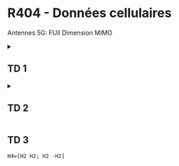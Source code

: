 # R404 - Données cellulaires

Antennes 5G: FUll Dimension MIMO

<details><summary>

## TD 1

</summary>

1. Niveau de réception GSM-DCS
   1. Quelle est la fréquence du signal ?

      $F_L = 1710.2 + 0.2 (622 - 512)$ \
      $F_L = 1732.2 \textit{MHz}$ MS -> BTS \
      $F_U = F_L + 95 = 1827.2 \textit{MHz}$ BTS - > MS

   2. Quelle est la puissance reçue en W ?

      $P_{\omega} = 31.6 pW$ \
      $P_R = 10^{\frac{-75}{10}} mW$ \
      $P_R = 3.16 10^{-8} mW$

   3. Quelle est la tension correspondante sur une charge de 100 $\omega$

      $P = U . I = \frac{U^2}{R}$

      $U = \sqrt{P . R}$ \
      $= \sqrt{31.6 * 10^{-12} * 100}$ \
      $\equiv 56.2 \mu V$

   4. La BTS est de classe M1. Quelle est sa puissance d'émission ?

      **32 dBm** ou **1.6**

      \> 27

      > [!NOTE]
      > Colone DCS

   5. Le gain de l'antenne d'émission est de 17 dBi et de 0 dBi pour le mobile.  
      Quel est l'affaiblissement du signal mesuré ?

      $P_R = P_E + G_E + G_R - (\textsf{Pertes Affaiblissement})$  

      |           |          |       |       |
      | --------- | -------- | ----- | ----- |
      | $-75$ dBm | $32$ dBm | 17 dB | 0 dBi |

   6. <br />

      $A = 40 \log d - 20 \log(20 * 1.7) + 20 + \frac{1827.2}{40} + 0.18 * \frac{1827.2}{40} + 0.18 * \frac{80}{100} - 0.34(20 - 1.7)$  
      $40 \log d = 124 - 28.972$  
      $d = 10^{\frac{95.028}{40}} = 237.5$ m

      > [!NOTE]
      > Où $20 \log(20 * 1.7) + 20 + \frac{1827.2}{40} + 0.18 * \frac{1827.2}{40} + 0.18 * \frac{80}{100} - 0.34(20 - 1.7)$ = $28.972$ dB

      ![reponse-question-6](./src/img/reponse-question-6.jpg)

   7. En utilisant le modèle anglais (cf. annexe), estimer la distance entre le mobile et la BTS ($h_e = 20$ m et $h_r = 1.7$ m).

      $d_2 = 837.5$ m  
      $P_{R_2} = 32 + 17 +0 - (40 \log d2 + 28.972)$  
      $P_{R_2} = - 96.89 dBm$

   8. ...

      Sensibilité $-102$ dBm

      -96 > -102 => OK

   9. ...

      $P_{R_3} = -102 dBm$

      ![reponse-question-9](./src/img/reponse-question-9.jpg)

</details>
<details>

<summary>

## TD 2

</summary>

1. ### Délais de propagation

   $$

      t_2 = \frac{d}{C} = 1.07 \mu s

   $$

2. ### TA en GSM/DCS

$$

{MS}_1 TA=5 \\
{MS}_2 TA=9

$$

</details>

<summary>

## TD 3

</summary>

```sci
H4=[H2 H2; H2 -H2]
```
